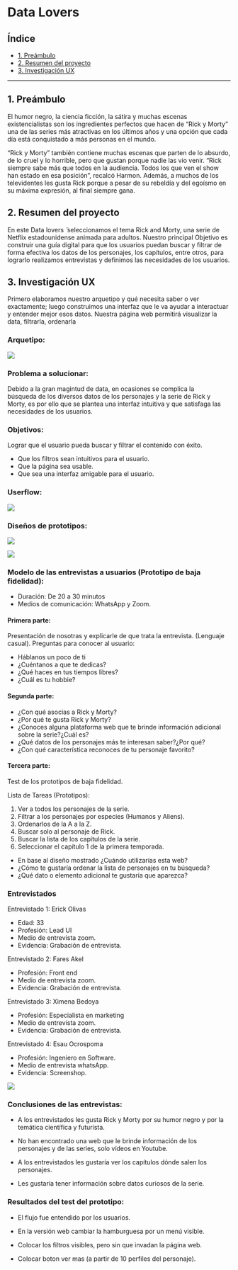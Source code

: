 # Data Lovers

## Índice

* [1. Preámbulo](#1-preámbulo)
* [2. Resumen del proyecto](#2-resumen-del-proyecto)
* [3. Investigación UX](#3-investigación-ux)
***

## 1. Preámbulo

El humor negro, la ciencia ficción, la sátira y muchas escenas existencialistas son los ingredientes perfectos que hacen de “Rick y Morty” una de las series más atractivas en los últimos años y una opción que cada día está conquistado a más personas en el mundo.

“Rick y Morty” también contiene muchas escenas que parten de lo absurdo, de lo cruel y lo horrible, pero que gustan porque nadie las vio venir. “Rick siempre sabe más que todos en la audiencia. Todos los que ven el show han estado en esa posición”, recalcó Harmon. Además, a muchos de los televidentes les gusta Rick porque a pesar de su rebeldía y del egoísmo en su máxima expresión, al final siempre gana.

## 2. Resumen del proyecto

En este  ̈Data lovers ̈ seleccionamos el tema Rick and Morty, una serie de Netflix estadounidense animada para adultos. Nuestro principal Objetivo es construir una guía digital para que los usuarios puedan buscar y filtrar de forma efectiva los datos de los personajes, los capítulos, entre otros, para lograrlo realizamos entrevistas y definimos las necesidades de los usuarios.

## 3. Investigación UX

Primero elaboramos nuestro arquetipo y qué necesita saber o ver exactamente; luego construimos una interfaz que le va ayudar a interactuar y entender mejor esos datos. Nuestra página web permitirá visualizar la data, filtrarla, ordenarla

### Arquetipo:

![](img-readme/arquetipo.jpg)

### Problema a solucionar:

Debido a la gran magintud de data, en ocasiones se complica la  búsqueda de los diversos datos de los personajes y la serie de Rick y Morty, es por ello que se plantea una interfaz intuitiva y que satisfaga las necesidades de los usuarios.


### Objetivos:

Lograr que el usuario pueda buscar y filtrar el contenido con éxito.

* Que los filtros sean intuitivos para el usuario.
* Que la página sea usable.
* Que sea una interfaz amigable para el usuario.

### Userflow:

![](img-readme/userflow.jpg)

### Diseños de prototipos:

![](img-readme/1proto.jpg)

![](img-readme/2proto.jpg)

### Modelo de las entrevistas a usuarios (Prototipo de baja fidelidad):

* Duración: De 20 a 30 minutos
* Medios de comunicación: WhatsApp y Zoom.

#### Primera parte:

Presentación de nosotras y explicarle de que trata la entrevista. (Lenguaje casual). Preguntas para conocer al usuario:

* Háblanos un poco de ti
* ¿Cuéntanos a que te dedicas?
* ¿Qué haces en tus tiempos libres?
* ¿Cuál es tu hobbie?

#### Segunda parte:

* ¿Con qué asocias a Rick y Morty?
* ¿Por qué te gusta Rick y Morty?
* ¿Conoces alguna plataforma web que te brinde información adicional sobre la serie?¿Cuál es?
* ¿Qué datos de los personajes más te interesan saber?¿Por qué?
* ¿Con qué característica reconoces de tu personaje favorito?

#### Tercera parte:

Test de los prototipos de baja fidelidad.

Lista de Tareas (Prototipos):

1. Ver a todos los personajes de la serie.
2. Filtrar a los personajes por especies (Humanos y Aliens).
3. Ordenarlos de la A a la Z.
4. Buscar solo al personaje de Rick.
5. Buscar la lista de los capítulos de la serie.
6. Seleccionar el capítulo 1 de la primera temporada.

* En base al diseño mostrado ¿Cuándo utilizarías esta web?
* ¿Cómo te gustaría ordenar la lista de personajes en tu búsqueda?
* ¿Qué dato o elemento adicional te gustaría que aparezca?


### Entrevistados

Entrevistado 1: Erick Olivas
* Edad: 33
* Profesión: Lead UI
* Medio de entrevista zoom.
* Evidencia: Grabación de entrevista.

Entrevistado 2: Fares Akel
* Profesión: Front end
* Medio de entrevista zoom.
* Evidencia: Grabación de entrevista.

Entrevistado 3: Ximena Bedoya
* Profesión: Especialista en marketing
* Medio de entrevista zoom.
* Evidencia: Grabación de entrevista.

Entrevistado 4: Esau Ocrospoma
* Profesión: Ingeniero en Software.
* Medio de entrevista whatsApp.
* Evidencia: Screenshop.

![](img-readme/whatsApp.jpg)

### Conclusiones de las entrevistas:

* A los entrevistados les gusta Rick y Morty por su humor negro y por la temática científica y futurista.

* No han encontrado una web que le brinde información de los personajes y de las series, solo vídeos en Youtube.

* A los entrevistados les gustaría ver los capítulos dónde salen los personajes.

* Les gustaría tener información sobre datos curiosos de la serie.

### Resultados del test del prototipo:

* El flujo fue entendido por los usuarios.

* En la versión web cambiar la hamburguesa por un menú visible.

* Colocar los filtros visibles, pero sin que invadan la página web.

* Colocar boton ver mas (a partir de 10 perfiles del personaje).
